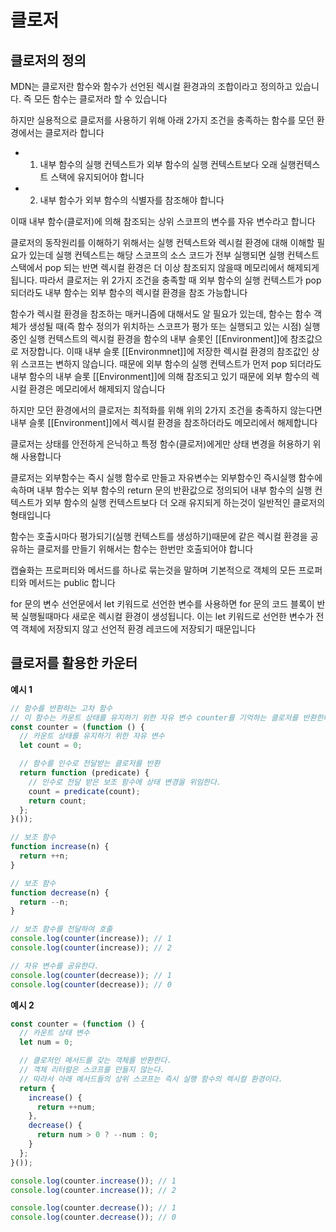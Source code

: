 # 클로저

## 클로저의 정의
MDN는 클로저란 함수와 함수가 선언된 렉시컬 환경과의 조합이라고 정의하고 있습니다. 즉 모든 함수는 클로저라 할 수 있습니다

하지만 실용적으로 클로저를 사용하기 위해 아래 2가지 조건을 충족하는 함수를 모던 환경에서는 클로저라 합니다
- 1. 내부 함수의 실행 컨텍스트가 외부 함수의 실행 컨텍스트보다 오래 실행컨텍스트 스택에 유지되어야 합니다
- 2. 내부 함수가 외부 함수의 식별자를 참조해야 합니다

이때 내부 함수(클로저)에 의해 참조되는 상위 스코프의 변수를 자유 변수라고 합니다

클로저의 동작원리를 이해하기 위해서는 실행 컨텍스트와 렉시컬 환경에 대해 이해할 필요가 있는데 실행 컨텍스트는 해당 스코프의 소스 코드가 전부 실행되면 실행 컨텍스트 스택에서 pop 되는 반면 렉시컬 환경은 더 이상 참조되지 않을때 메모리에서 해제되게 됩니다. 따라서 클로저는 위 2가지 조건을 충족할 때 외부 함수의 실행 컨텍스트가 pop 되더라도 내부 함수는 외부 함수의 렉시컬 환경을 참조 가능합니다

함수가 렉시컬 환경을 참조하는 매커니즘에 대해서도 알 필요가 있는데, 함수는 함수 객체가 생성될 때(즉 함수 정의가 위치하는 스코프가 평가 또는 실행되고 있는 시점) 실행중인 실행 컨텍스트의 렉시컬 환경을 함수의 내부 슬롯인 [[Environment]]에 참조값으로 저장합니다. 이때 내부 슬롯 [[Environmnet]]에 저장한 렉시컬 환경의 참조값인 상위 스코프는 변하지 않습니다. 때문에 외부 함수의 실행 컨텍스트가 먼저 pop 되더라도 내부 함수의 내부 슬롯 [[Environment]]에 의해 참조되고 있기 때문에 외부 함수의 렉시컬 환경은 메모리에서 해제되지 않습니다

하지만 모던 환경에서의 클로저는 최적화를 위해 위의 2가지 조건을 충족하지 않는다면 내부 슬롯 [[Environment]]에서 렉시컬 환경을 참조하더라도 메모리에서 해제합니다

클로저는 상태를 안전하게 은닉하고 특정 함수(클로저)에게만 상태 변경을 허용하기 위해 사용합니다

클로저는 외부함수는 즉시 실행 함수로 만들고 자유변수는 외부함수인 즉시실행 함수에 속하며 내부 함수는 외부 함수의 return 문의 반환값으로 정의되어 내부 함수의 실행 컨텍스트가 외부 함수의 실행 컨텍스트보다 더 오래 유지되게 하는것이 일반적인 클로저의 형태입니다

함수는 호출시마다 평가되기(실행 컨텍스트를 생성하기)때문에 같은 렉시컬 환경을 공유하는 클로저를 만들기 위해서는 함수는 한번만 호출되어야 합니다

캡슐화는 프로퍼티와 메서드를 하나로 묶는것을 말하며 기본적으로 객체의 모든 프로퍼티와 메서드는 public 합니다

for 문의 변수 선언문에서 let 키워드로 선언한 변수를 사용하면 for 문의 코드 블록이 반복 실행될때마다 새로운 렉시컬 환경이 생성됩니다. 이는 let 키워드로 선언한 변수가 전역 객체에 저장되지 않고 선언적 환경 레코드에 저장되기 때문입니다

## 클로저를 활용한 카운터
**예시 1**
```js
// 함수를 반환하는 고차 함수
// 이 함수는 카운트 상태를 유지하기 위한 자유 변수 counter를 기억하는 클로저를 반환한다.
const counter = (function () {
  // 카운트 상태를 유지하기 위한 자유 변수
  let count = 0;

  // 함수를 인수로 전달받는 클로저를 반환
  return function (predicate) {
    // 인수로 전달 받은 보조 함수에 상태 변경을 위임한다.
    count = predicate(count);
    return count;
  };
}());

// 보조 함수
function increase(n) {
  return ++n;
}

// 보조 함수
function decrease(n) {
  return --n;
}

// 보조 함수를 전달하여 호출
console.log(counter(increase)); // 1
console.log(counter(increase)); // 2

// 자유 변수를 공유한다.
console.log(counter(decrease)); // 1
console.log(counter(decrease)); // 0
```

**예시 2**
```js
const counter = (function () {
  // 카운트 상태 변수
  let num = 0;

  // 클로저인 메서드를 갖는 객체를 반환한다.
  // 객체 리터럴은 스코프를 만들지 않는다.
  // 따라서 아래 메서드들의 상위 스코프는 즉시 실행 함수의 렉시컬 환경이다.
  return {
    increase() {
      return ++num;
    },
    decrease() {
      return num > 0 ? --num : 0;
    }
  };
}());

console.log(counter.increase()); // 1
console.log(counter.increase()); // 2

console.log(counter.decrease()); // 1
console.log(counter.decrease()); // 0
```
